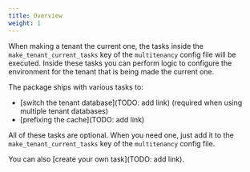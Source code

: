 ```yaml
---
title: Overview
weight: 1
---
```


When making a tenant the current one, the tasks inside the `make_tenant_current_tasks` key of the `multitenancy` config file will be executed. Inside these tasks you can perform logic to configure the environment for the tenant that is being made the current one.

The package ships with various tasks to:

- [switch the tenant database](TODO: add link) (required when using multiple tenant databases)
- [prefixing the cache](TODO: add link)

All of these tasks are optional. When you need one, just add it to the `make_tenant_current_tasks` key of the `multitenancy` config file.

You can also [create your own task](TODO: add link).

